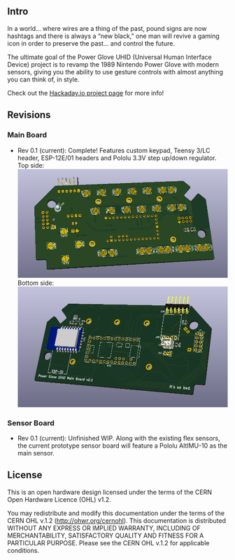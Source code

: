## Intro

In a world... where wires are a thing of the past, pound signs are now hashtags and there is always a “new black,” one man will revive a gaming icon in order to preserve the past… and control the future.

The ultimate goal of the Power Glove UHID (Universal Human Interface Device) project is to revamp the 1989 Nintendo Power Glove with modern sensors, giving you the ability to use gesture controls with almost anything you can think of, in style.

Check out the [Hackaday.io project page](https://hackaday.io/project/8455-power-glove-uhid) for more info!

## Revisions

### Main Board
* Rev 0.1 (current): Complete! Features custom keypad, Teensy 3/LC header, ESP-12E/01 headers and Pololu 3.3V step up/down regulator.
Top side:
![Power Glove UHID main board - top side](images/PGUHIDMBv0.1_TOP.PNG)
Bottom side:
![Power Glove UHID main board - bottom side](images/PGUHIDMBv0.1_BOTTOM.PNG)

### Sensor Board
* Rev 0.1 (current): Unfinished WIP. Along with the existing flex sensors, the current prototype sensor board will feature a Pololu AltIMU-10 as the main sensor.

## License

This is an open hardware design licensed under the terms of the CERN Open Hardware Licence (OHL) v1.2.

You may redistribute and modify this documentation under the terms of the CERN OHL v.1.2 (http://ohwr.org/cernohl). This documentation is distributed WITHOUT ANY EXPRESS OR IMPLIED WARRANTY, INCLUDING OF MERCHANTABILITY, SATISFACTORY QUALITY AND FITNESS FOR A PARTICULAR PURPOSE. Please see the CERN OHL v.1.2 for applicable conditions.
